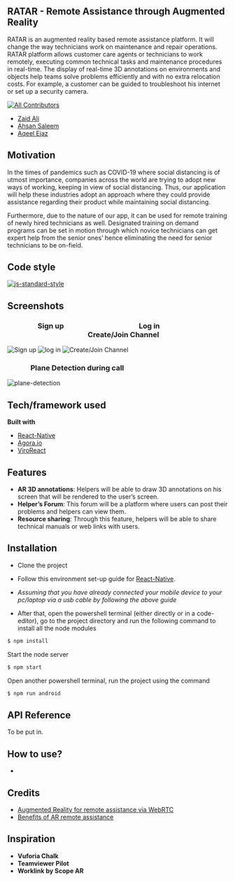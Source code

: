 ## RATAR - Remote Assistance through Augmented Reality
RATAR is an augmented reality based remote assistance platform. It will change the way technicians work on maintenance and repair operations. RATAR platform allows customer care agents or technicians to work remotely, executing common technical tasks and maintenance procedures in real-time. The display of real-time
3D annotations on environments and objects help teams solve problems efficiently and with no extra relocation costs. For example, a customer can be guided to troubleshoot his internet or set up a security camera.

[![All Contributors](https://img.shields.io/badge/all_contributors-3-orange.svg?style=flat-square)](#contributors)

- [Zaid Ali](https://github.com/ZaidAli5430)
- [Ahsan Saleem](https://github.com/AhsanSaleemMemon)
- [Aqeel Ejaz](https://github.com/aqeel1211)

## Motivation
In the times of pandemics such as COVID-19 where social distancing is of utmost importance, companies across the world are trying to adopt new ways of working, keeping in view of social distancing. Thus, our application will help these industries adopt an approach where they could provide assistance regarding their product while
maintaining social distancing.

Furthermore, due to the nature of our app, it can be used for remote training of newly hired technicians as well. Designated training on demand programs can be set in motion through which novice technicians can get expert help from the senior ones’ hence eliminating the need for senior technicians to be on-field.

## Code style

[![js-standard-style](https://img.shields.io/badge/code%20style-standard-brightgreen.svg?style=flat)](https://github.com/feross/standard)

## Screenshots

### &emsp;&emsp;&emsp;&emsp; Sign up &emsp;&emsp;&emsp;&emsp;&emsp;&emsp;&emsp;&emsp;&emsp;&emsp; Log in  &emsp;&emsp;&emsp;&emsp;&emsp;&emsp;&emsp;&emsp;&emsp;&emsp;&emsp; Create/Join Channel

![Sign up](https://i.postimg.cc/zGpDsyHT/1608984956555.jpg)
![log in](https://i.postimg.cc/2SC89Qyz/1608984956579.jpg)
![Create/Join Channel](https://i.postimg.cc/g0JcmG3Q/1608984956531.jpg)

### &emsp;&emsp;&emsp; Plane Detection during call
![plane-detection](https://i.postimg.cc/rF5ZJ9NS/Whats-App-Image-2020-12-20-at-10-36-03-PM.jpg)

## Tech/framework used

<b>Built with</b>
- [React-Native](https://reactnative.dev)
- [Agora.io](https://www.agora.io/en/)
- [ViroReact](https://viromedia.com/viroreact)

## Features
- <b>AR 3D annotations</b>: Helpers will be able to draw 3D annotations on his screen that will be rendered to the user’s screen.
- <b>Helper’s Forum</b>: This forum will be a platform where users can post their problems and helpers can view them.
- <b>Resource sharing</b>: Through this feature, helpers will be able to share technical manuals or web links with users.

## Installation
- Clone the project

- Follow this environment set-up guide for [React-Native](https://reactnative.dev/docs/environment-setup).

- *Assuming that you have already connected your mobile device to your pc/laptop via a usb cable by following the above guide*

- After that, open the powershell terminal (either directly or in a code-editor), go to the project directory and run the following command to install all the node modules

```bash
$ npm install
```
Start the node server
```bash
$ npm start
```
Open another powershell terminal, run the project using the command
```bash
$ npm run android
```

## API Reference

To be put in.

## How to use?

- 

## Credits

- [Augmented Reality for remote assistance via WebRTC](https://www.youtube.com/watch?v=11NiyGoKOrk)
- [Benefits of AR remote assistance](https://www.xenvis.com/the-benefits-of-ar-remote-assistance-software/)

## Inspiration

- <b>Vuforia Chalk</b>
- <b>Teamviewer Pilot</b>
- <b>Worklink by Scope AR</b>
